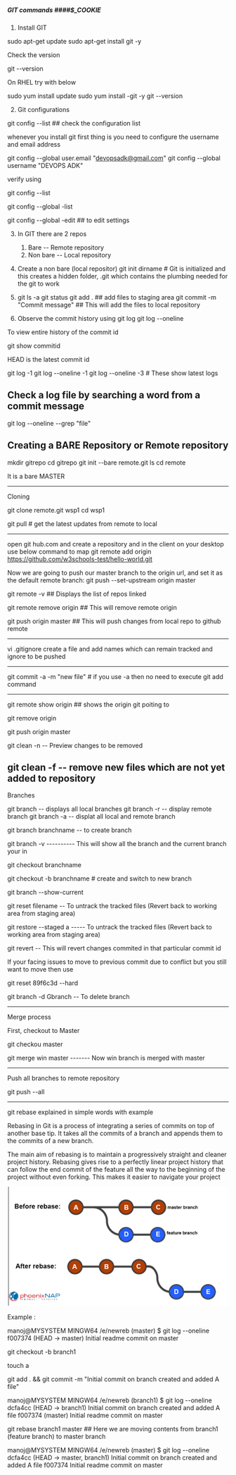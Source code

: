 ##### GIT commands ####$_COOKIE

1. Install GIT

sudo apt-get update
sudo apt-get install git -y

Check the version

git --version

On RHEL try with below

sudo yum install update
sudo yum install -git -y
git --version

2. Git configurations

git config --list ## check the configuration list

 whenever you install git first thing is you need to configure the username and email address

 git config --global user.email "devopsadk@gmail.com"
 git config --global username "DEVOPS ADK"

 verify using 
 
 git config --list

 git config --global -list

 git config --global -edit ## to edit settings

 3. In GIT there  are 2 repos 
    1. Bare -- Remote repository
    2. Non bare -- Local repository


4. Create a non bare (local repositor)
    git init dirname # Git is initialized and this creates a hidden folder, .git which contains the plumbing needed for the git to work

5. git ls -a 
   git status
   git add . ## add files to staging area
   git commit -m "Commit message" ## This will add the files to local repository

6. Observe the commit history using
git log
git log --oneline

To view entire history of the commit id

git show commitid


HEAD is the latest commit id


git log -1
git log --oneline -1
git log --oneline -3  # These show latest logs

## Check a log file by searching a word from a commit message

git log --oneline --grep "file"

Creating a BARE Repository or Remote repository
-------------------------------------------------

mkdir gitrepo
cd gitrepo
git init --bare remote.git
ls
cd remote

It is a bare MASTER

-------------------------

Cloning

git clone remote.git wsp1
cd wsp1

git pull # get the latest updates from remote to local

-----------------------

open git hub.com and create a repository and in the client on your desktop use below command to map
git remote add origin https://github.com/w3schools-test/hello-world.git

Now we are going to push our master branch to the origin url, and set it as the default remote branch:
git push --set-upstream origin master

git remote -v ## Displays the list of repos linked 

git remote remove origin ## This will remove remote origin

git push origin master  ## This will push changes from local repo to github remote

-------

vi .gitignore
create a file and add names which can remain tracked and ignore to be pushed

---------

git commit -a -m "new file" # if you use -a then no need to execute git add command

------

git remote show origin ## shows the origin git poiting to

git remove origin

git push origin master

git clean -n -- Preview changes to be removed

git clean -f -- remove new files which are not yet added to repository
-------
Branches

git branch -- displays all local branches
git branch -r -- display remote branch
git branch -a -- displat all local and remote branch

git branch branchname -- to create branch

git branch -v ---------- This will show all the branch and the current branch your in

git checkout branchname

git checkout -b branchname # create and switch to new branch

git branch --show-current

git reset filename -- To untrack the tracked files (Revert back to working area from staging area)

 git restore --staged a ----- To untrack the tracked files (Revert back to working area from staging area)

 git revert <commit id> -- This will revert changes commited in that particular commit id

 If your facing issues to move to previous commit due to conflict but you still want to move then use

 git reset 89f6c3d --hard

 git branch -d Gbranch -- To delete branch

 ----------------------------------------------------------------------------------------------
 Merge process

 First, checkout to Master

 git checkou master

 git merge win master ------- Now win branch is merged with master

 -----------------------------------------------------------------------------------------------

Push all branches to remote repository

git push --all

-----------------------------------------------------------------------------------------------

git rebase explained in simple words with example

Rebasing in Git is a process of integrating a series of commits on top of another base tip. It takes all the commits of a branch and appends them to the commits of a new branch.

The main aim of rebasing is to maintain a progressively straight and cleaner project history. Rebasing gives rise to a perfectly linear project history that can follow the end commit of the feature all the way to the beginning of the project without even forking. This makes it easier to navigate your project

![Alt text](rebase.PNG)


Example :

manoj@MYSYSTEM MINGW64 /e/newreb (master)
$ git log --oneline
f007374 (HEAD -> master) Initial readme commit on master


git checkout -b branch1

touch a

 git add . && git commit -m "Initial commit on branch created and added A file"

manoj@MYSYSTEM MINGW64 /e/newreb (branch1)
$ git log --oneline
dcfa4cc (HEAD -> branch1) Initial commit on branch created and added A file
f007374 (master) Initial readme commit on master

 git rebase branch1 master ## Here we are moving contents from branch1 (feature branch) to master branch


manoj@MYSYSTEM MINGW64 /e/newreb (master)
$ git log --oneline
dcfa4cc (HEAD -> master, branch1) Initial commit on branch created and added A file
f007374 Initial readme commit on master






